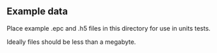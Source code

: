 ## Example data

Place example .epc and .h5 files in this directory for use in units tests.

Ideally files should be less than a megabyte.
